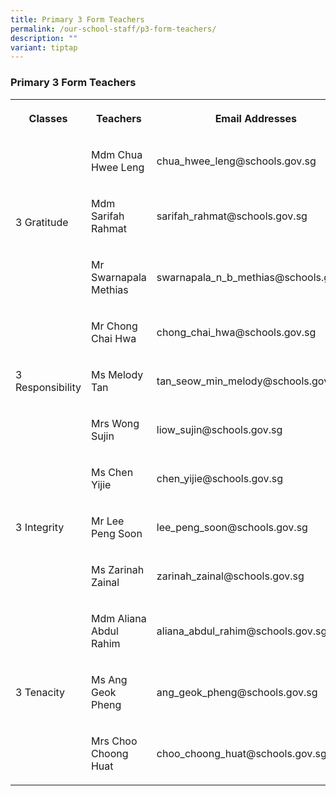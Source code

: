 ```yaml
---
title: Primary 3 Form Teachers
permalink: /our-school-staff/p3-form-teachers/
description: ""
variant: tiptap
---
```

<h3>Primary 3 Form Teachers</h3>
<table style="minWidth: 75px">
<colgroup>
<col>
<col>
<col>
</colgroup>
<tbody>
<tr>
<th rowspan="1" colspan="1">
<p>Classes</p>
</th>
<th rowspan="1" colspan="1">
<p>Teachers</p>
</th>
<th rowspan="1" colspan="1">
<p>Email Addresses</p>
</th>
</tr>
<tr>
<td rowspan="3" colspan="1">
<p>3 Gratitude</p>
</td>
<td rowspan="1" colspan="1">
<p>Mdm Chua Hwee Leng</p>
</td>
<td rowspan="1" colspan="1">
<p>chua_hwee_leng@schools.gov.sg</p>
</td>
</tr>
<tr>
<td rowspan="1" colspan="1">
<p>Mdm Sarifah Rahmat</p>
</td>
<td rowspan="1" colspan="1">
<p>sarifah_rahmat@schools.gov.sg</p>
</td>
</tr>
<tr>
<td rowspan="1" colspan="1">
<p>Mr Swarnapala Methias</p>
</td>
<td rowspan="1" colspan="1">
<p>swarnapala_n_b_methias@schools.gov.sg</p>
</td>
</tr>
<tr>
<td rowspan="3" colspan="1">
<p>3 Responsibility</p>
</td>
<td rowspan="1" colspan="1">
<p>Mr Chong Chai Hwa</p>
</td>
<td rowspan="1" colspan="1">
<p>chong_chai_hwa@schools.gov.sg</p>
</td>
</tr>
<tr>
<td rowspan="1" colspan="1">
<p>Ms Melody Tan</p>
</td>
<td rowspan="1" colspan="1">
<p>tan_seow_min_melody@schools.gov.sg</p>
</td>
</tr>
<tr>
<td rowspan="1" colspan="1">
<p>Mrs Wong Sujin</p>
</td>
<td rowspan="1" colspan="1">
<p>liow_sujin@schools.gov.sg</p>
</td>
</tr>
<tr>
<td rowspan="3" colspan="1">
<p>3 Integrity</p>
</td>
<td rowspan="1" colspan="1">
<p>Ms Chen Yijie</p>
</td>
<td rowspan="1" colspan="1">
<p>chen_yijie@schools.gov.sg</p>
</td>
</tr>
<tr>
<td rowspan="1" colspan="1">
<p>Mr Lee Peng Soon</p>
</td>
<td rowspan="1" colspan="1">
<p>lee_peng_soon@schools.gov.sg</p>
</td>
</tr>
<tr>
<td rowspan="1" colspan="1">
<p>Ms Zarinah Zainal</p>
</td>
<td rowspan="1" colspan="1">
<p>zarinah_zainal@schools.gov.sg</p>
</td>
</tr>
<tr>
<td rowspan="3" colspan="1">
<p>3 Tenacity</p>
</td>
<td rowspan="1" colspan="1">
<p>Mdm Aliana Abdul Rahim</p>
</td>
<td rowspan="1" colspan="1">
<p>aliana_abdul_rahim@schools.gov.sg</p>
</td>
</tr>
<tr>
<td rowspan="1" colspan="1">
<p>Ms Ang Geok Pheng</p>
</td>
<td rowspan="1" colspan="1">
<p>ang_geok_pheng@schools.gov.sg</p>
</td>
</tr>
<tr>
<td rowspan="1" colspan="1">
<p>Mrs Choo Choong Huat</p>
</td>
<td rowspan="1" colspan="1">
<p>choo_choong_huat@schools.gov.sg</p>
</td>
</tr>
</tbody>
</table>
<p></p>